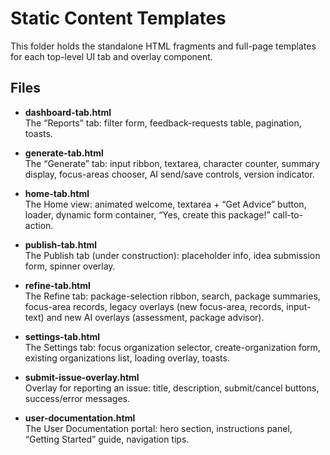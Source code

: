 # Static Content Templates

This folder holds the standalone HTML fragments and full-page templates for each top-level UI tab and overlay component.

## Files

- **dashboard-tab.html**  
  The “Reports” tab: filter form, feedback-requests table, pagination, toasts.

- **generate-tab.html**  
  The “Generate” tab: input ribbon, textarea, character counter, summary display, focus-areas chooser, AI send/save controls, version indicator.

- **home-tab.html**  
  The Home view: animated welcome, textarea + “Get Advice” button, loader, dynamic form container, “Yes, create this package!” call-to-action.

- **publish-tab.html**  
  The Publish tab (under construction): placeholder info, idea submission form, spinner overlay.

- **refine-tab.html**  
  The Refine tab: package-selection ribbon, search, package summaries, focus-area records, legacy overlays (new focus-area, records, input-text) and new AI overlays (assessment, package advisor).

- **settings-tab.html**  
  The Settings tab: focus organization selector, create-organization form, existing organizations list, loading overlay, toasts.

- **submit-issue-overlay.html**  
  Overlay for reporting an issue: title, description, submit/cancel buttons, success/error messages.

- **user-documentation.html**  
  The User Documentation portal: hero section, instructions panel, “Getting Started” guide, navigation tips.

